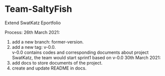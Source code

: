 # Team-SaltyFish
Extend SwatKatz Eportfolio

Process:
26th March 2021:
1. add a new branch: former-version.
2. add a new tag: v-0.0.    
  v-0.0 contains codes and corresponding documents about project SwatKatz, the team would start sprint1 based on v-0.0
30th March 2021:
1. add docs to store documents of the project.
2. create and update README in docs.
